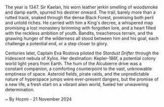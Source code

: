 
The year is 1347.  Sir Kaelan, his worn leather jerkin smelling of woodsmoke and damp earth, spurred his destrier onward.  The trail, barely more than a rutted track, snaked through the dense Black Forest, promising both peril and untold riches.  He carried with him a King's decree, a whispered map promising a lost monastery brimming with forgotten lore, and a heart filled with the reckless ambition of youth.  Bandits, treacherous terrain, and the gnawing hunger of the wilderness all stood between him and his goal, each challenge a potential end, or a step closer to glory.

Centuries later, Captain Eva Rostova piloted the *Stardust Drifter* through the iridescent nebula of Xylos.  Her destination: Kepler-186f, a potential colony world light years from Earth.  The hum of the Alcubierre drive was a constant companion, a comforting counterpoint to the vast, unknowable emptiness of space.  Asteroid fields, pirate raids, and the unpredictable nature of hyperspace jumps were ever-present dangers, but the promise of a new life, a fresh start on a vibrant alien world, fueled her unwavering determination.

~ By Hozmi - 21 November 2024
